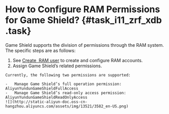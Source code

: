 # How to Configure RAM Permissions for Game Shield? {#task_i11_zrf_xdb .task}

Game Shield supports the division of permissions through the RAM system. The specific steps are as follows:

1.   See [Create  RAM user](../../../../dita-oss-bucket/SP_65/DNRAM11815774/EN-US_TP_12340.dita) to create and configure RAM accounts. 
2.   Assign Game Shield’s related permissions. 

    Currently, the following two permissions are supported:

    -   Manage Game Shield’s full operation permission: AliyunYundunGameShieldFullAccess
    -   Manage Game Shield’s read-only access permission: AliyunYundunGameShieldReadOnlyAccess
    ![](http://static-aliyun-doc.oss-cn-hangzhou.aliyuncs.com/assets/img/13521/3582_en-US.png)


